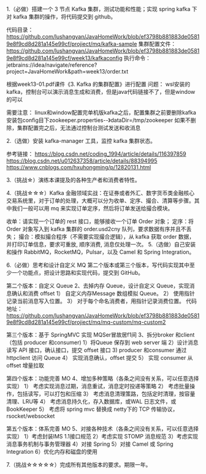 1.（必做）搭建一个 3 节点 Kafka 集群，测试功能和性能；实现 spring kafka 下对 kafka 集群的操作，将代码提交到 github。

代码目录：https://github.com/lushangyan/JavaHomeWork/blob/ef3798b881883de05819e8f9cd8d281a145e99cf/projiect/mq/kafka-sample
集群配置文件：https://github.com/lushangyan/JavaHomeWork/blob/ef3798b881883de05819e8f9cd8d281a145e99cf/week13/kafkaconfig
执行命令：jetbrains://idea/navigate/reference?project=JavaHomeWork&path=week13/order.txt

根据week13-01.pdf课件《3. Kafka 的集群配置》进行配置
问题： wsl安装的kafka，控制台可以演示消息生成和消费，但是java代码链接不了，但是window的可以

需要注意：
linux和window配置完单机版kafka之后，配置集群之前要删除kafka安装包config目下zookeeper.properties--》dataDir=/tmp/zookeeper
如果不删除，集群配置完之后，无法通过控制台测试发送和收消息




2.（选做）安装 kafka-manager 工具，监控 kafka 集群状态。

参考链接：
https://blog.csdn.net/coding_1994/article/details/116397859
https://blog.csdn.net/u012637358/article/details/88394995
https://www.cnblogs.com/hxuhongming/p/12820131.html

3.（挑战☆）演练本课提及的各种生产者和消费者特性。

4.（挑战☆☆☆）Kafka 金融领域实战：在证券或者外汇、数字货币类金融核心交易系统里，对于订单的处理，大概可以分为收单、定序、撮合、清算等步骤。其中我们一般可以用 mq 来实现订单定序，然后将订单发送给撮合模块。

收单：请实现一个订单的 rest 接口，能够接收一个订单 Order 对象；
定序：将 Order 对象写入到 kafka 集群的 order.usd2cny 队列，要求数据有序并且不丢失；
撮合：模拟撮合程序（不需要实现撮合逻辑），从 kafka 获取 order 数据，并打印订单信息，要求可重放, 顺序消费, 消息仅处理一次。
5.（选做）自己安装和操作 RabbitMQ，RocketMQ，Pulsar，以及 Camel 和 Spring Integration。

6.（必做）思考和设计自定义 MQ 第二个版本或第三个版本，写代码实现其中至少一个功能点，把设计思路和实现代码，提交到 GitHub。

第二个版本：自定义 Queue
2、去掉内存 Queue，设计自定义 Queue，实现消息确认和消费 offset
1） 自定义内存Message 数组模拟 Queue。
2） 使用指针记录当前消息写入位置。
3） 对于每个命名消费者，用指针记录消费位置。
代码地址：https://github.com/lushangyan/JavaHomeWork/blob/ef3798b881883de05819e8f9cd8d281a145e99cf/projiect/mq/mq-custom/mq-custom2

第三个版本：基于 SpringMVC 实现 MQSer冒故居f1间
3、拆分broker 和client（包括 producer 和consumer)
1）将Queue 保存到 web server 端
2）设计消息读写 API 接口，确认接口，提交 offset 接口
3) producer 和consumer 通过 httpclient 访问 Queue
4） 实现消息确认，offset 提交
5） 实现 consumer 从 offset 增量拉取


第四个版本：功能完善 MO
4、增加多种策略（各条之间没有关系，可以任意选择实现）
1） 考虑实现消息过期，消息重试，消息定时投递等策略
2） 考虑批量操作，包括读写，可以打包和压缩
3） 考虑消息清理策路，包括定时清理，按容量清理、LRU等
4） 考虑消息持久化，存入数据库，或WAL 日志文件，或 BookKeeper
5） 考虑将 spring mvc 替换成 netty下的 TCP 传输协议，rsocket/websocket

第五个版本：体系完善 MO
5、对接各种技术（各条之间没有关系，可以任意选择实现）
1）考虑封装IMS 1.1接口规范
2）考虑实现 STOMP 消息规范
3）考虑实现消息事务机制与事务管理器
4）对接 Spring
5）对接 Camel 或 Spring lntegration
6）优化内存和磁盘的使用


7.（挑战☆☆☆☆☆）完成所有其他版本的要求。期限一年。